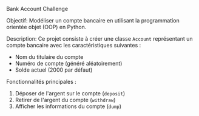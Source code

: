 Bank Account Challenge

Objectif:
Modéliser un compte bancaire en utilisant la programmation orientée objet (OOP) en Python.

Description:
Ce projet consiste à créer une classe `Account` représentant un compte bancaire avec les caractéristiques suivantes :
- Nom du titulaire du compte
- Numéro de compte (généré aléatoirement)
- Solde actuel (2000 par défaut)

Fonctionnalités principales :
1. Déposer de l'argent sur le compte (`deposit`)
2. Retirer de l'argent du compte (`withdraw`)
3. Afficher les informations du compte (`dump`)

